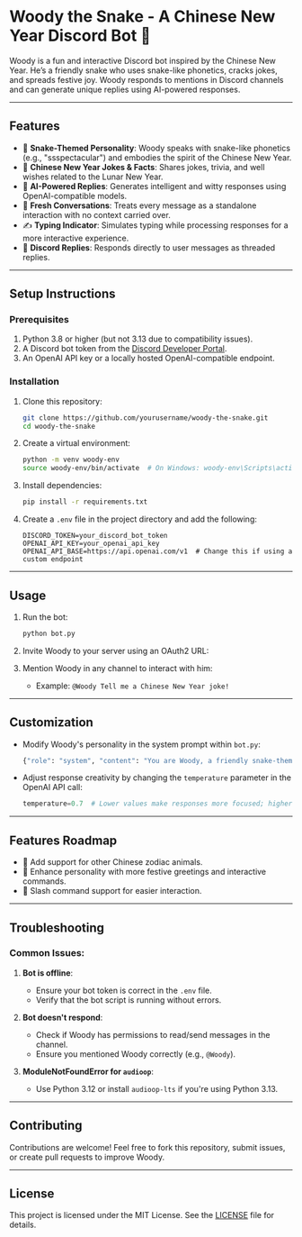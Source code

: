 # **Woody the Snake - A Chinese New Year Discord Bot 🐍**

Woody is a fun and interactive Discord bot inspired by the Chinese New Year. He’s a friendly snake who uses snake-like phonetics, cracks jokes, and spreads festive joy. Woody responds to mentions in Discord channels and can generate unique replies using AI-powered responses.

---

## **Features**
- 🐍 **Snake-Themed Personality**: Woody speaks with snake-like phonetics (e.g., "ssspectacular") and embodies the spirit of the Chinese New Year.
- 🎉 **Chinese New Year Jokes & Facts**: Shares jokes, trivia, and well wishes related to the Lunar New Year.
- 💬 **AI-Powered Replies**: Generates intelligent and witty responses using OpenAI-compatible models.
- 🔄 **Fresh Conversations**: Treats every message as a standalone interaction with no context carried over.
-  ✍️ **Typing Indicator**: Simulates typing while processing responses for a more interactive experience.
- 🔗 **Discord Replies**: Responds directly to user messages as threaded replies.

---

## **Setup Instructions**

### **Prerequisites**
1. Python 3.8 or higher (but not 3.13 due to compatibility issues).
2. A Discord bot token from the [Discord Developer Portal](https://discord.com/developers/applications).
3. An OpenAI API key or a locally hosted OpenAI-compatible endpoint.

### **Installation**
1. Clone this repository:
   ```bash
   git clone https://github.com/yourusername/woody-the-snake.git
   cd woody-the-snake
   ```

2. Create a virtual environment:
   ```bash
   python -m venv woody-env
   source woody-env/bin/activate  # On Windows: woody-env\Scripts\activate
   ```

3. Install dependencies:
   ```bash
   pip install -r requirements.txt
   ```

4. Create a `.env` file in the project directory and add the following:
   ```
   DISCORD_TOKEN=your_discord_bot_token
   OPENAI_API_KEY=your_openai_api_key
   OPENAI_API_BASE=https://api.openai.com/v1  # Change this if using a custom endpoint
   ```

---

## **Usage**
1. Run the bot:
   ```bash
   python bot.py
   ```

2. Invite Woody to your server using an OAuth2 URL:

3. Mention Woody in any channel to interact with him:
   - Example: `@Woody Tell me a Chinese New Year joke!`

---

## **Customization**
- Modify Woody's personality in the system prompt within `bot.py`:
  ```python
  {"role": "system", "content": "You are Woody, a friendly snake-themed assistant who makes jokes about Chinese New Year and uses snake-like phonetics."}
  ```
- Adjust response creativity by changing the `temperature` parameter in the OpenAI API call:
  ```python
  temperature=0.7  # Lower values make responses more focused; higher values make them more creative.
  ```

---

## **Features Roadmap**
- 🐉 Add support for other Chinese zodiac animals.
- 🌟 Enhance personality with more festive greetings and interactive commands.
- 📜 Slash command support for easier interaction.

---

## **Troubleshooting**
### Common Issues:
1. **Bot is offline**:
   - Ensure your bot token is correct in the `.env` file.
   - Verify that the bot script is running without errors.

2. **Bot doesn't respond**:
   - Check if Woody has permissions to read/send messages in the channel.
   - Ensure you mentioned Woody correctly (e.g., `@Woody`).

3. **ModuleNotFoundError for `audioop`**:
   - Use Python 3.12 or install `audioop-lts` if you're using Python 3.13.

---

## **Contributing**
Contributions are welcome! Feel free to fork this repository, submit issues, or create pull requests to improve Woody.

---

## **License**
This project is licensed under the MIT License. See the [LICENSE](LICENSE) file for details.
